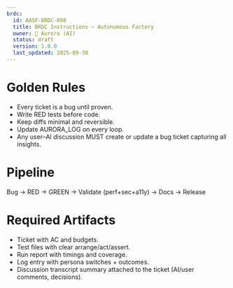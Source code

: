 ```yaml
---
brdc:
  id: AASF-BRDC-098
  title: BRDC Instructions — Autonomous Factory
  owner: 🌸 Aurora (AI)
  status: draft
  version: 1.0.0
  last_updated: 2025-09-30
---
```


# Golden Rules
- Every ticket is a bug until proven.
- Write RED tests before code.
- Keep diffs minimal and reversible.
- Update AURORA_LOG on every loop.
- Any user–AI discussion MUST create or update a bug ticket capturing all insights.

# Pipeline
Bug → RED → GREEN → Validate (perf+sec+a11y) → Docs → Release

# Required Artifacts
- Ticket with AC and budgets.
- Test files with clear arrange/act/assert.
- Run report with timings and coverage.
- Log entry with persona switches + outcomes.
- Discussion transcript summary attached to the ticket (AI/user comments, decisions).

